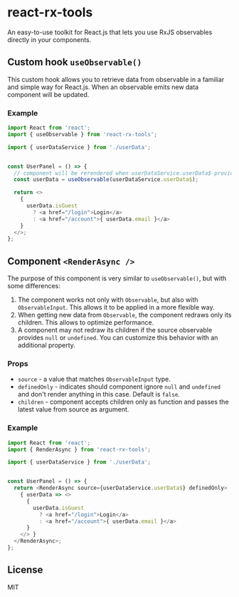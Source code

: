 # react-rx-tools

An easy-to-use toolkit for React.js that lets you use RxJS observables directly in your components.

## Custom hook `useObservable()`

This custom hook allows you to retrieve data from observable in a familiar and simple way for React.js. 
When an observable emits new data component will be updated.

### Example

```typescript jsx
import React from 'react';
import { useObservable } from 'react-rx-tools';

import { userDataService } from './userData';


const UserPanel = () => {
  // component will be rerendered when userDataService.userData$ provides new userData
  const userData = useObservable(userDataService.userData$);

  return <>
    {
      userData.isGuest
        ? <a href="/login">Login</a>
        : <a href="/account">{ userData.email }</a>
    }
  </>;
};
```

## Component `<RenderAsync />`

The purpose of this component is very similar to `useObservable()`, but with some differences:

1. The component works not only with `Observable`, but also with `ObservableInput`. 
   This allows it to be applied in a more flexible way.
2. When getting new data from `Observable`, the component redraws only its children. This allows to optimize performance.
3. A component may not redraw its children if the source observable provides `null` or `undefined`. 
   You can customize this behavior with an additional property.

### Props

- `source` - a value that matches `ObservableInput` type.
- `definedOnly` - indicates should component ignore `null` and `undefined` and don't render anything in this case. 
  Default is `false`.
- `children` - component accepts children only as function and passes the latest value from source as argument.

### Example

```typescript jsx
import React from 'react';
import { RenderAsync } from 'react-rx-tools';

import { userDataService } from './userData';


const UserPanel = () => {
  return <RenderAsync source={userDataService.userData$} definedOnly>
    { userData => <>
      {
        userData.isGuest
          ? <a href="/login">Login</a>
          : <a href="/account">{ userData.email }</a>
      }
    </> }
  </RenderAsync>;
};
```

## License

MIT
